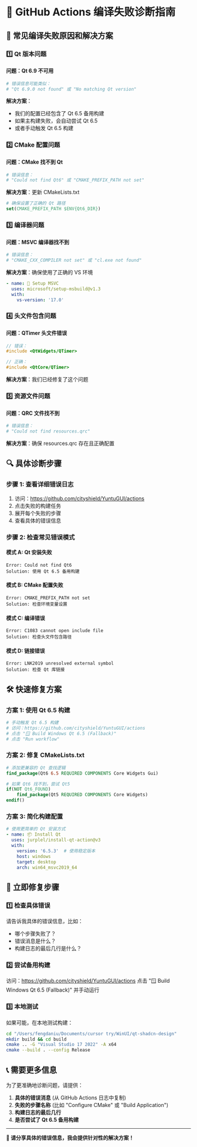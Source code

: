 # 🔧 GitHub Actions 编译失败诊断指南

## 🎯 常见编译失败原因和解决方案

### 1️⃣ **Qt 版本问题**

#### 问题：Qt 6.9 不可用
```yaml
# 错误信息可能类似：
# "Qt 6.9.0 not found" 或 "No matching Qt version"
```

**解决方案**：
- 我们的配置已经包含了 Qt 6.5 备用构建
- 如果主构建失败，会自动尝试 Qt 6.5
- 或者手动触发 Qt 6.5 构建

### 2️⃣ **CMake 配置问题**

#### 问题：CMake 找不到 Qt
```yaml
# 错误信息：
# "Could not find Qt6" 或 "CMAKE_PREFIX_PATH not set"
```

**解决方案**：更新 CMakeLists.txt
```cmake
# 确保设置了正确的 Qt 路径
set(CMAKE_PREFIX_PATH $ENV{Qt6_DIR})
```

### 3️⃣ **编译器问题**

#### 问题：MSVC 编译器找不到
```yaml
# 错误信息：
# "CMAKE_CXX_COMPILER not set" 或 "cl.exe not found"
```

**解决方案**：确保使用了正确的 VS 环境
```yaml
- name: 🔧 Setup MSVC
  uses: microsoft/setup-msbuild@v1.3
  with:
    vs-version: '17.0'
```

### 4️⃣ **头文件包含问题**

#### 问题：QTimer 头文件错误
```cpp
// 错误：
#include <QtWidgets/QTimer>

// 正确：
#include <QtCore/QTimer>
```

**解决方案**：我们已经修复了这个问题

### 5️⃣ **资源文件问题**

#### 问题：QRC 文件找不到
```yaml
# 错误信息：
# "Could not find resources.qrc"
```

**解决方案**：确保 resources.qrc 存在且正确配置

## 🔍 具体诊断步骤

### 步骤 1: 查看详细错误日志

1. 访问：https://github.com/cityshield/YuntuGUI/actions
2. 点击失败的构建任务
3. 展开每个失败的步骤
4. 查看具体的错误信息

### 步骤 2: 检查常见错误模式

#### 模式 A: Qt 安装失败
```
Error: Could not find Qt6
Solution: 使用 Qt 6.5 备用构建
```

#### 模式 B: CMake 配置失败
```
Error: CMAKE_PREFIX_PATH not set
Solution: 检查环境变量设置
```

#### 模式 C: 编译错误
```
Error: C1083 cannot open include file
Solution: 检查头文件包含路径
```

#### 模式 D: 链接错误
```
Error: LNK2019 unresolved external symbol
Solution: 检查 Qt 库链接
```

## 🛠️ 快速修复方案

### 方案 1: 使用 Qt 6.5 构建
```bash
# 手动触发 Qt 6.5 构建
# 访问：https://github.com/cityshield/YuntuGUI/actions
# 点击 "🪟 Build Windows Qt 6.5 (Fallback)"
# 点击 "Run workflow"
```

### 方案 2: 修复 CMakeLists.txt
```cmake
# 添加更兼容的 Qt 查找逻辑
find_package(Qt6 6.5 REQUIRED COMPONENTS Core Widgets Gui)

# 如果 Qt6 找不到，尝试 Qt5
if(NOT Qt6_FOUND)
    find_package(Qt5 REQUIRED COMPONENTS Core Widgets)
endif()
```

### 方案 3: 简化构建配置
```yaml
# 使用更简单的 Qt 安装方式
- name: 📦 Install Qt
  uses: jurplel/install-qt-action@v3
  with:
    version: '6.5.3'  # 使用稳定版本
    host: windows
    target: desktop
    arch: win64_msvc2019_64
```

## 🚀 立即修复步骤

### 1️⃣ 检查具体错误
请告诉我具体的错误信息，比如：
- 哪个步骤失败了？
- 错误消息是什么？
- 构建日志的最后几行是什么？

### 2️⃣ 尝试备用构建
访问：https://github.com/cityshield/YuntuGUI/actions
点击 "🪟 Build Windows Qt 6.5 (Fallback)" 并手动运行

### 3️⃣ 本地测试
如果可能，在本地测试构建：
```bash
cd "/Users/fengdaniu/Documents/cursor try/WinUI/qt-shadcn-design"
mkdir build && cd build
cmake .. -G "Visual Studio 17 2022" -A x64
cmake --build . --config Release
```

## 📞 需要更多信息

为了更准确地诊断问题，请提供：

1. **具体的错误消息** (从 GitHub Actions 日志中复制)
2. **失败的步骤名称** (比如 "Configure CMake" 或 "Build Application")
3. **构建日志的最后几行**
4. **是否尝试了 Qt 6.5 备用构建**

---

**🔧 请分享具体的错误信息，我会提供针对性的解决方案！**
